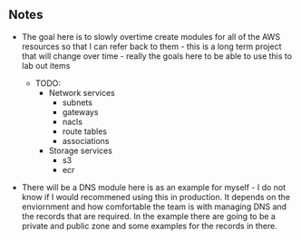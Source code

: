 ## Notes

- The goal here is to slowly overtime create modules for all of the AWS resources so that I can refer back to them - this is a long term project that will change over time - really the goals here to be able to use this to lab out items

    - TODO:
        - Network services
            - subnets
            - gateways
            - nacls
            - route tables
            - associations
        - Storage services
            - s3
            - ecr


- There will be a DNS module here is as an example for myself - I do not know if I would recommened using this in production. It depends on the enviornment and how comfortable the team is with managing DNS and the records that are required. In the example there are going to be a private and public zone and some examples for the records in there. 
